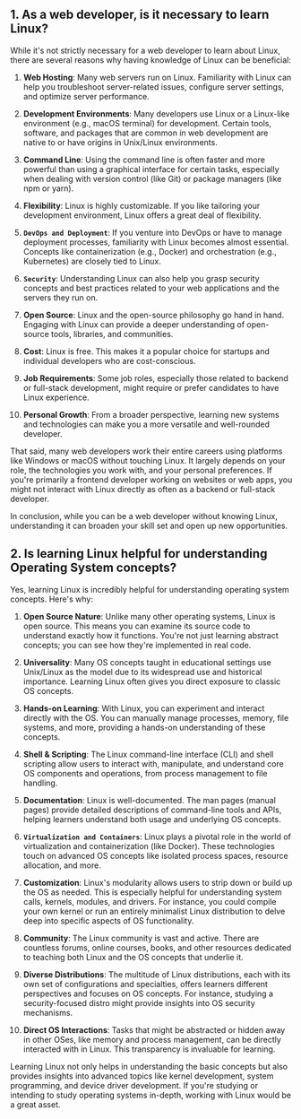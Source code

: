 ## 1. As a web developer, is it necessary to learn Linux?

While it's not strictly necessary for a web developer to learn about Linux, there are several reasons why having knowledge of Linux can be beneficial:

1. **Web Hosting**: Many web servers run on Linux. Familiarity with Linux can help you troubleshoot server-related issues, configure server settings, and optimize server performance.

2. **Development Environments**: Many developers use Linux or a Linux-like environment (e.g., macOS terminal) for development. Certain tools, software, and packages that are common in web development are native to or have origins in Unix/Linux environments.

3. **Command Line**: Using the command line is often faster and more powerful than using a graphical interface for certain tasks, especially when dealing with version control (like Git) or package managers (like npm or yarn).

4. **Flexibility**: Linux is highly customizable. If you like tailoring your development environment, Linux offers a great deal of flexibility.

5. **`DevOps and Deployment`**: If you venture into DevOps or have to manage deployment processes, familiarity with Linux becomes almost essential. Concepts like containerization (e.g., Docker) and orchestration (e.g., Kubernetes) are closely tied to Linux.

6. **`Security`**: Understanding Linux can also help you grasp security concepts and best practices related to your web applications and the servers they run on.

7. **Open Source**: Linux and the open-source philosophy go hand in hand. Engaging with Linux can provide a deeper understanding of open-source tools, libraries, and communities.

8. **Cost**: Linux is free. This makes it a popular choice for startups and individual developers who are cost-conscious.

9. **Job Requirements**: Some job roles, especially those related to backend or full-stack development, might require or prefer candidates to have Linux experience.

10. **Personal Growth**: From a broader perspective, learning new systems and technologies can make you a more versatile and well-rounded developer.

That said, many web developers work their entire careers using platforms like Windows or macOS without touching Linux. It largely depends on your role, the technologies you work with, and your personal preferences. If you're primarily a frontend developer working on websites or web apps, you might not interact with Linux directly as often as a backend or full-stack developer.

In conclusion, while you can be a web developer without knowing Linux, understanding it can broaden your skill set and open up new opportunities.



## 2. Is learning Linux helpful for understanding Operating System concepts?

Yes, learning Linux is incredibly helpful for understanding operating system concepts. Here's why:

1. **Open Source Nature**: Unlike many other operating systems, Linux is open source. This means you can examine its source code to understand exactly how it functions. You're not just learning abstract concepts; you can see how they're implemented in real code.

2. **Universality**: Many OS concepts taught in educational settings use Unix/Linux as the model due to its widespread use and historical importance. Learning Linux often gives you direct exposure to classic OS concepts.

3. **Hands-on Learning**: With Linux, you can experiment and interact directly with the OS. You can manually manage processes, memory, file systems, and more, providing a hands-on understanding of these concepts.

4. **Shell & Scripting**: The Linux command-line interface (CLI) and shell scripting allow users to interact with, manipulate, and understand core OS components and operations, from process management to file handling.

5. **Documentation**: Linux is well-documented. The man pages (manual pages) provide detailed descriptions of command-line tools and APIs, helping learners understand both usage and underlying OS concepts.

6. **`Virtualization and Containers`**: Linux plays a pivotal role in the world of virtualization and containerization (like Docker). These technologies touch on advanced OS concepts like isolated process spaces, resource allocation, and more.

7. **Customization**: Linux's modularity allows users to strip down or build up the OS as needed. This is especially helpful for understanding system calls, kernels, modules, and drivers. For instance, you could compile your own kernel or run an entirely minimalist Linux distribution to delve deep into specific aspects of OS functionality.

8. **Community**: The Linux community is vast and active. There are countless forums, online courses, books, and other resources dedicated to teaching both Linux and the OS concepts that underlie it.

9. **Diverse Distributions**: The multitude of Linux distributions, each with its own set of configurations and specialties, offers learners different perspectives and focuses on OS concepts. For instance, studying a security-focused distro might provide insights into OS security mechanisms.

10. **Direct OS Interactions**: Tasks that might be abstracted or hidden away in other OSes, like memory and process management, can be directly interacted with in Linux. This transparency is invaluable for learning.

Learning Linux not only helps in understanding the basic concepts but also provides insights into advanced topics like kernel development, system programming, and device driver development. If you're studying or intending to study operating systems in-depth, working with Linux would be a great asset.